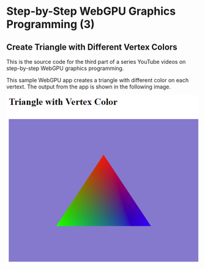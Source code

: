 # Step-by-Step WebGPU Graphics Programming (3) 
## Create Triangle with Different Vertex Colors 

This is the source code for the third part of a series YouTube videos on step-by-step WebGPU graphics programming.

This sample WebGPU app creates a triangle with different color on each vertext. The output from the app is shown in the following image.

![wg03-01](dist/assets/wg03-01.png)


